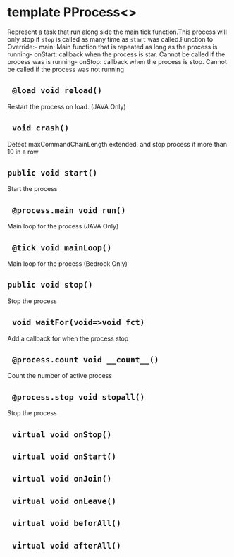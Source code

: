 # template PProcess<>
Represent a task that run along side the main tick function.This process will only stop if `stop` is called as many time as `start` was called.Function to Override:- main: Main function that is repeated as long as the process is running- onStart: callback when the process is star. Cannot be called if the process was is running- onStop: callback when the process is stop. Cannot be called if the process was not running

## ` @load void reload()`
Restart the process on load. (JAVA Only)

## ` void crash()`
Detect maxCommandChainLength extended, and stop process if more than 10 in a row

## `public void start()`
Start the process

## ` @process.main void run()`
Main loop for the process (JAVA Only)

## ` @tick void mainLoop()`
Main loop for the process (Bedrock Only)

## `public void stop()`
Stop the process

## ` void waitFor(void=>void fct)`
Add a callback for when the process stop

## ` @process.count void __count__()`
Count the number of active process

## ` @process.stop void stopall()`
Stop the process

## ` virtual void onStop()`


## ` virtual void onStart()`


## ` virtual void onJoin()`


## ` virtual void onLeave()`


## ` virtual void beforAll()`


## ` virtual void afterAll()`






